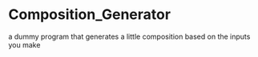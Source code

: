 # Composition_Generator
a dummy program that generates a little composition based on the inputs you make
